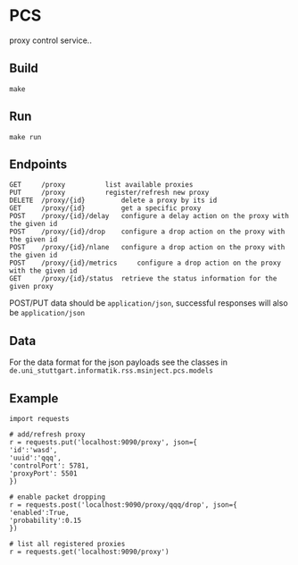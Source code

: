 # PCS

proxy control service..

## Build

`make`

## Run

`make run`

## Endpoints

```
GET     /proxy 			list available proxies
PUT     /proxy 			register/refresh new proxy
DELETE  /proxy/{id} 		delete a proxy by its id
GET     /proxy/{id} 		get a specific proxy
POST    /proxy/{id}/delay 	configure a delay action on the proxy with the given id
POST    /proxy/{id}/drop 	configure a drop action on the proxy with the given id
POST    /proxy/{id}/nlane 	configure a drop action on the proxy with the given id
POST    /proxy/{id}/metrics 	configure a drop action on the proxy with the given id
GET     /proxy/{id}/status 	retrieve the status information for the given proxy
```

POST/PUT data should be `application/json`, successful responses will also be `application/json`

## Data

For the data format for the json payloads see the classes in `de.uni_stuttgart.informatik.rss.msinject.pcs.models`

## Example

```python3
import requests

# add/refresh proxy
r = requests.put('localhost:9090/proxy', json={
'id':'wasd',
'uuid':'qqq',
'controlPort': 5781,
'proxyPort': 5501
})

# enable packet dropping
r = requests.post('localhost:9090/proxy/qqq/drop', json={
'enabled':True,
'probability':0.15
})

# list all registered proxies
r = requests.get('localhost:9090/proxy')

```